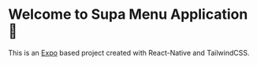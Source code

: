 # Welcome to Supa Menu Application 👋

This is an [Expo](https://expo.dev) based project created with React-Native and TailwindCSS.
